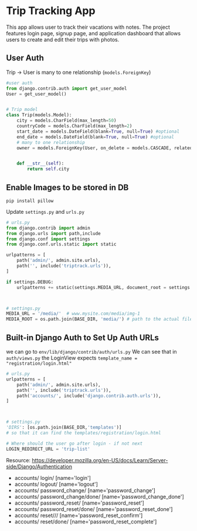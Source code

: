 # Trip Tracking App

This app allows user to track their vacations with notes.
The project features login page, signup page, and application dashboard that allows users to create and edit their trips with photos.

## User Auth

Trip -> User is many to one relationship (`models.ForeignKey`)

```python
#user auth
from django.contrib.auth import get_user_model
User = get_user_model()


# Trip model
class Trip(models.Model):
    city = models.CharField(max_length=50)
    countryCode = models.CharField(max_length=2)
    start_date = models.DateField(blank=True, null=True) #optional
    end_date = models.DateField(blank=True, null=True) #optional
    # many to one relationship
    owner = models.ForeignKey(User, on_delete = models.CASCADE, related_name = "mytrips")


    def __str__(self):
        return self.city


```

## Enable Images to be stored in DB

`pip install pillow`

Update `settings.py` and `urls.py`

```python
# urls.py
from django.contrib import admin
from django.urls import path,include
from django.conf import settings
from django.conf.urls.static import static

urlpatterns = [
    path('admin/', admin.site.urls),
    path('', include('triptrack.urls')),
]

if settings.DEBUG:
    urlpatterns += static(settings.MEDIA_URL, document_root = settings.MEDIA_ROOT)



# settings.py
MEDIA_URL = '/media/'  # www.mysite.com/media/img-1
MEDIA_ROOT = os.path.join(BASE_DIR, 'media/') # path to the actual file

```

## Built-in Django Auth to Set Up Auth URLs

we can go to `env/lib/django/contrib/auth/urls.py`
We can see that in `auth/views.py` the LoginView expects `template_name = "registration/login.html"`

```python
# urls.py
urlpatterns = [
    path('admin/', admin.site.urls),
    path('', include('triptrack.urls')),
    path('accounts/', include('django.contrib.auth.urls')),
]



# settings.py
'DIRS': [os.path.join(BASE_DIR,'templates')]
# so that it can find the templates/registration/login.html

# Where should the user go after login - if not next
LOGIN_REDIRECT_URL = 'trip-list'

```

Resource: https://developer.mozilla.org/en-US/docs/Learn/Server-side/Django/Authentication

- accounts/ login/ [name='login']
- accounts/ logout/ [name='logout']
- accounts/ password_change/ [name='password_change']
- accounts/ password_change/done/ [name='password_change_done']
- accounts/ password_reset/ [name='password_reset']
- accounts/ password_reset/done/ [name='password_reset_done']
- accounts/ reset/<uidb64>/<token>/ [name='password_reset_confirm']
- accounts/ reset/done/ [name='password_reset_complete']
